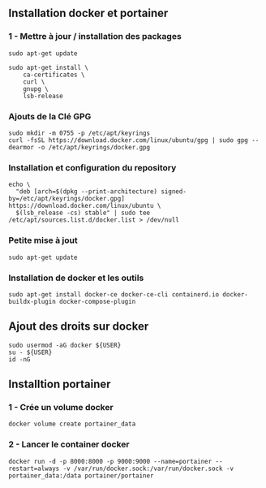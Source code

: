 ## Installation docker et portainer

### 1 - Mettre à jour / installation des packages
```shell
sudo apt-get update

sudo apt-get install \
    ca-certificates \
    curl \
    gnupg \
    lsb-release
```

### Ajouts de la Clé GPG
```shell
sudo mkdir -m 0755 -p /etc/apt/keyrings
curl -fsSL https://download.docker.com/linux/ubuntu/gpg | sudo gpg --dearmor -o /etc/apt/keyrings/docker.gpg
```

### Installation et configuration du repository
```shell
echo \
  "deb [arch=$(dpkg --print-architecture) signed-by=/etc/apt/keyrings/docker.gpg] https://download.docker.com/linux/ubuntu \
  $(lsb_release -cs) stable" | sudo tee /etc/apt/sources.list.d/docker.list > /dev/null
```

### Petite mise à jout
````shell
sudo apt-get update
````

### Installation de docker et les outils
```shell
sudo apt-get install docker-ce docker-ce-cli containerd.io docker-buildx-plugin docker-compose-plugin
```

## Ajout des droits sur docker
```shell
sudo usermod -aG docker ${USER}
su - ${USER}
id -nG
```

## Installtion portainer

### 1 - Crée un volume docker
```shell
docker volume create portainer_data
```

### 2 - Lancer le container docker
```shell
docker run -d -p 8000:8000 -p 9000:9000 --name=portainer --restart=always -v /var/run/docker.sock:/var/run/docker.sock -v portainer_data:/data portainer/portainer
```